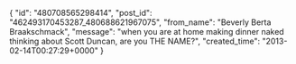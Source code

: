  {
   "id": "480708565298414",
   "post_id": "462493170453287_480688621967075",
   "from_name": "Beverly Berta Braakschmack",
   "message": "when you are at home making dinner naked thinking about Scott Duncan, are you THE NAME?",
   "created_time": "2013-02-14T00:27:29+0000"
 }
